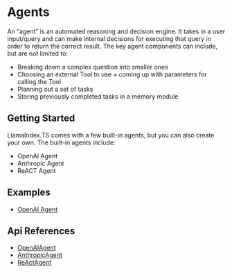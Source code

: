 # Agents

An “agent” is an automated reasoning and decision engine. It takes in a user input/query and can make internal decisions for executing that query in order to return the correct result. The key agent components can include, but are not limited to:

- Breaking down a complex question into smaller ones
- Choosing an external Tool to use + coming up with parameters for calling the Tool
- Planning out a set of tasks
- Storing previously completed tasks in a memory module

## Getting Started

LlamaIndex.TS comes with a few built-in agents, but you can also create your own. The built-in agents include:

- OpenAI Agent
- Anthropic Agent
- ReACT Agent

## Examples

- [OpenAI Agent](../../examples/agent.mdx)

## Api References

- [OpenAIAgent](../../api/classes/OpenAIAgent.md)
- [AnthropicAgent](../../api/classes/AnthropicAgent.md)
- [ReActAgent](../../api/classes/ReActAgent.md)
